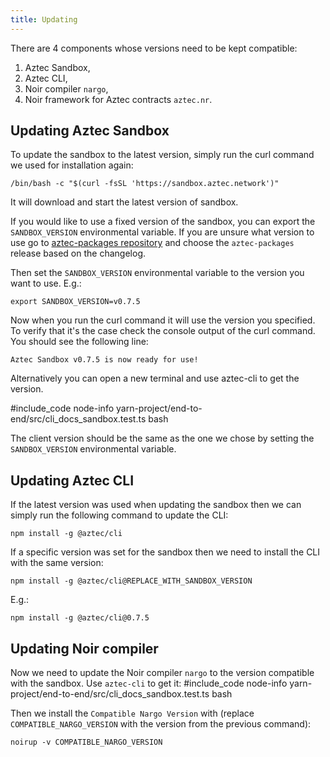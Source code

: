 ```yaml
---
title: Updating
---
```


There are 4 components whose versions need to be kept compatible:
1. Aztec Sandbox,
2. Aztec CLI,
3. Noir compiler `nargo`,
4. Noir framework for Aztec contracts `aztec.nr`.

## Updating Aztec Sandbox
To update the sandbox to the latest version, simply run the curl command we used for installation again:
```shell
/bin/bash -c "$(curl -fsSL 'https://sandbox.aztec.network')"
```

It will download and start the latest version of sandbox.

If you would like to use a fixed version of the sandbox, you can export the `SANDBOX_VERSION` environmental variable.
If you are unsure what version to use go to [aztec-packages repository](https://github.com/AztecProtocol/aztec-packages/releases) and choose the `aztec-packages` release based on the changelog.

Then set the `SANDBOX_VERSION` environmental variable to the version you want to use. E.g.:
```shell
export SANDBOX_VERSION=v0.7.5
```

Now when you run the curl command it will use the version you specified.
To verify that it's the case check the console output of the curl command.
You should see the following line:
```
Aztec Sandbox v0.7.5 is now ready for use!
```

Alternatively you can open a new terminal and use aztec-cli to get the version.

#include_code node-info yarn-project/end-to-end/src/cli_docs_sandbox.test.ts bash

The client version should be the same as the one we chose by setting the `SANDBOX_VERSION` environmental variable.

## Updating Aztec CLI
If the latest version was used when updating the sandbox then we can simply run the following command to update the CLI:
```shell
npm install -g @aztec/cli
```

If a specific version was set for the sandbox then we need to install the CLI with the same version:
```shell
npm install -g @aztec/cli@REPLACE_WITH_SANDBOX_VERSION
```

E.g.:
```shell
npm install -g @aztec/cli@0.7.5
```

## Updating Noir compiler
Now we need to update the Noir compiler `nargo` to the version compatible with the sandbox.
Use `aztec-cli` to get it:
#include_code node-info yarn-project/end-to-end/src/cli_docs_sandbox.test.ts bash

Then we install the `Compatible Nargo Version` with (replace `COMPATIBLE_NARGO_VERSION` with the version from the previous command):
```shell
noirup -v COMPATIBLE_NARGO_VERSION
```

